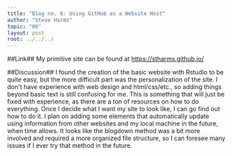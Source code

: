 ```yaml
---
title: "Blog no. 6: Using GitHub as a Website Host"
author: "Steve Harms"
topic: "06"
layout: post
root: ../../../
---
```



##Link##
My primitive site can be found at https://stharms.github.io/

##Discussion##
I found the creation of the basic website with Rstudio to be quite easy, but the more difficult part was the personalization of the site. I don't have experience with web design and html/css/etc., so adding things beyond basic text is still confusing for me. This is something that will just be fixed with experience, as there are a ton of resources on how to do everything. Once I decide what I want my site to look like, I can go find out how to do it. I plan on adding some elements that automatically update using information from other websites and my local machine in the future, when time allows. It looks like the blogdown method was a bit more involved and required a more organized file structure, so I can foresee many issues if I ever try that method in the future.
